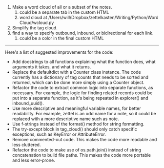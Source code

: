 1. Make a word cloud of all or a subset of the notes.
   1. could be a separate tab in the custom HTML
   2. word cloud at /Users/will/Dropbox/zettelkasten/Writing/Python/Word Cloud/wcloud.py
2. Simplify the tag cloud.
3. find a way to specify outbound, inbound, or bidirectional for each link.
   1. could be a color in the final custom HTML 


---
Here's a list of suggested improvements for the code:

- Add docstrings to all functions explaining what the function does, what arguments it takes, and what it returns.
- Replace the defaultdict with a Counter class instance. The code currently has a dictionary of tag counts that needs to be sorted and returned, which can be done more simply using a Counter object.
- Refactor the code to extract common logic into separate functions, as necessary. For example, the logic for finding related records could be put into a separate function, as it's being repeated in explorer() and inbound_uuid().
- Use more descriptive and meaningful variable names, for better readability. For example, zettel is an odd name for a note, so it could be replaced with a more descriptive name such as note.
- Use f-strings instead of the format() method for string formatting.
- The try-except block in tag_cloud() should only catch specific exceptions, such as KeyError or AttributeError.
- Remove commented-out code. This makes the code more readable and less cluttered.
- Refactor the code to make use of os.path.join() instead of string concatenation to build file paths. This makes the code more portable and less error-prone.
